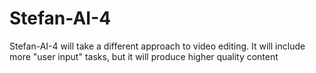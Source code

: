 # Stefan-AI-4
Stefan-AI-4 will take a different approach to video editing. It will include more "user input" tasks, but it will produce higher quality content
